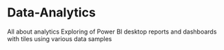 # Data-Analytics
All about analytics 
Exploring of Power BI desktop reports and dashboards with tiles using various data samples 

